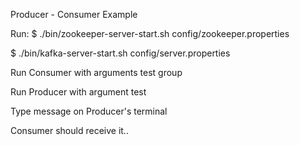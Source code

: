Producer - Consumer Example

Run:
$ ./bin/zookeeper-server-start.sh config/zookeeper.properties

$ ./bin/kafka-server-start.sh config/server.properties

Run Consumer with arguments test group

Run Producer with argument test

Type message on Producer's terminal

Consumer should receive it..
